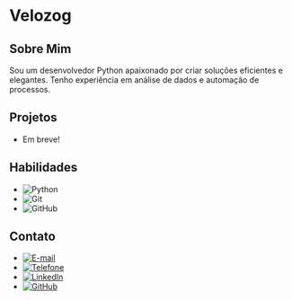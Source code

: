 # Velozog

## Sobre Mim
Sou um desenvolvedor Python apaixonado por criar soluções eficientes e elegantes. Tenho experiência em análise de dados e automação de processos.

## Projetos
- Em breve!

## Habilidades
- ![Python](https://img.shields.io/badge/Python-3776AB?style=for-the-badge&logo=python&logoColor=white)
- ![Git](https://img.shields.io/badge/Git-F05032?style=for-the-badge&logo=git&logoColor=white)
- ![GitHub](https://img.shields.io/badge/GitHub-181717?style=for-the-badge&logo=github&logoColor=white)

## Contato
- [![E-mail](https://img.shields.io/badge/E--mail-D14836?style=for-the-badge&logo=gmail&logoColor=white)](mailto:gezielzinho@gmail.com)
- [![Telefone](https://img.shields.io/badge/Telefone-+00%2012345678-008080?style=for-the-badge&logo=phone&logoColor=white)](tel:)
- [![LinkedIn](https://img.shields.io/badge/LinkedIn-blue?style=for-the-badge&logo=linkedin&logoColor=white)](https://www.linkedin.com/feed/)
- [![GitHub](https://img.shields.io/badge/GitHub-black?style=for-the-badge&logo=github&logoColor=white)](https://github.com/velozog)
